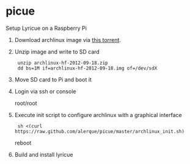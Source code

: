 picue
=====

Setup Lyricue on a Raspberry Pi

1. Download archlinux image via [this torrent](http://downloads.raspberrypi.org/images/archlinuxarm/archlinux-hf-2012-09-18/archlinux-hf-2012-09-18.zip.torrent).

2. Unzip image and write to SD card

        unzip archlinux-hf-2012-09-18.zip
        dd bs=1M if=archlinux-hf-2012-09-18.img of=/dev/sdX

3. Move SD card to Pi and boot it

4. Login via ssh or console

    root/root

4. Execute init script to configure archlinux with a graphical interface

        sh <(curl https://raw.github.com/alerque/picue/master/archlinux_init.sh)
    reboot

5. Build and install lyricue
